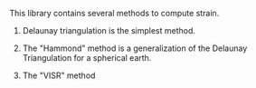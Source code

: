 This library contains several methods to compute strain. 

1.  Delaunay triangulation is the simplest method. 

2.  The "Hammond" method is a generalization of the Delaunay Triangulation for a spherical earth. 

3.  The "VISR" method 